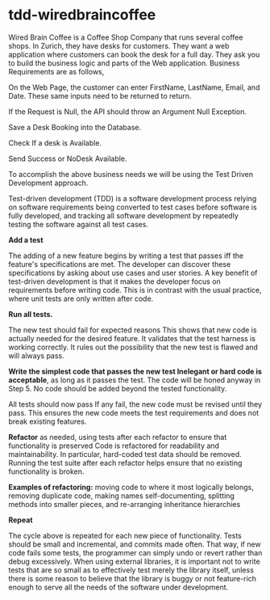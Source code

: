 # tdd-wiredbraincoffee

Wired Brain Coffee is a Coffee Shop Company that runs several coffee shops. In Zurich, they have desks for customers. They want a web application where customers can book the desk for a full day. They ask you to build the business logic and parts of the Web application. Business Requirements are as follows,

On the Web Page, the customer can enter FirstName, LastName, Email, and Date. These same inputs need to be returned to return.

If the Request is Null, the API should throw an Argument Null Exception.

Save a Desk Booking into the Database.

Check If a desk is Available.

Send Success or NoDesk Available.

To accomplish the above business needs we will be using the Test Driven Development approach.

Test-driven development (TDD) is a software development process relying on software requirements being converted to test cases before software is fully developed, and tracking all software development by repeatedly testing the software against all test cases.

**Add a test**

The adding of a new feature begins by writing a test that passes iff the feature's specifications are met. The developer can discover these specifications by asking about use cases and user stories. A key benefit of test-driven development is that it makes the developer focus on requirements before writing code. This is in contrast with the usual practice, where unit tests are only written after code.

**Run all tests.** 

The new test should fail for expected reasons This shows that new code is actually needed for the desired feature. It validates that the test harness is working correctly. It rules out the possibility that the new test is flawed and will always pass.

**Write the simplest code that passes the new test Inelegant or hard code is acceptable**, as long as it passes the test. The code will be honed anyway in Step 5. No code should be added beyond the tested functionality.

All tests should now pass If any fail, the new code must be revised until they pass. This ensures the new code meets the test requirements and does not break existing features.

**Refactor** as needed, using tests after each refactor to ensure that functionality is preserved Code is refactored for readability and maintainability. In particular, hard-coded test data should be removed. Running the test suite after each refactor helps ensure that no existing functionality is broken.

**Examples of refactoring:** moving code to where it most logically belongs, removing duplicate code, making names self-documenting, splitting methods into smaller pieces, and re-arranging inheritance hierarchies

**Repeat**

The cycle above is repeated for each new piece of functionality. Tests should be small and incremental, and commits made often. That way, if new code fails some tests, the programmer can simply undo or revert rather than debug excessively. When using external libraries, it is important not to write tests that are so small as to effectively test merely the library itself, unless there is some reason to believe that the library is buggy or not feature-rich enough to serve all the needs of the software under development.

